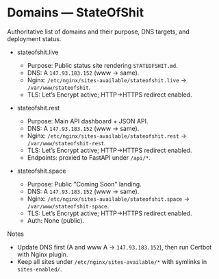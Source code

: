 # Domains — StateOfShit

Authoritative list of domains and their purpose, DNS targets, and deployment status.

- stateofshit.live
  - Purpose: Public status site rendering `STATEOFSHIT.md`.
  - DNS: A `147.93.183.152` (www → same).
  - Nginx: `/etc/nginx/sites-available/stateofshit.live` → `/var/www/stateofshit`.
  - TLS: Let’s Encrypt active; HTTP→HTTPS redirect enabled.

- stateofshit.rest
  - Purpose: Main API dashboard + JSON API.
  - DNS: A `147.93.183.152` (www → same).
  - Nginx: `/etc/nginx/sites-available/stateofshit.rest` → `/var/www/stateofshit-rest`.
  - TLS: Let’s Encrypt active; HTTP→HTTPS redirect enabled.
  - Endpoints: proxied to FastAPI under `/api/*`.

- stateofshit.space
  - Purpose: Public "Coming Soon" landing.
  - DNS: A `147.93.183.152` (www → same).
  - Nginx: `/etc/nginx/sites-available/stateofshit.space` → `/var/www/stateofshit-space`.
  - TLS: Let’s Encrypt active; HTTP→HTTPS redirect enabled.
  - Auth: None (public).

Notes
- Update DNS first (A and www A → `147.93.183.152`), then run Certbot with Nginx plugin.
- Keep all sites under `/etc/nginx/sites-available/*` with symlinks in `sites-enabled/`.
